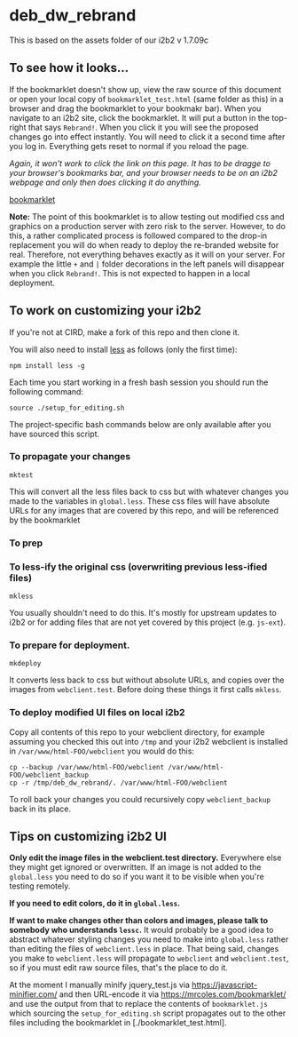 # deb_dw_rebrand

This is based on the assets folder of our i2b2 v 1.7.09c

## To see how it looks...

If the bookmarklet doesn't show up, view the raw source of
this document or open your local copy of `bookmarklet_test.html` (same folder 
as this) in a browser and drag the bookmarklet to your bookmakr bar). When
you navigate to an i2b2 site, click the bookmarklet. It will put a button in
the top-right that says `Rebrand!`. When you click it you will see the 
proposed changes go into effect instantly. You will need to click it a 
second time after you log in. Everything gets reset to normal if you reload
the page.

*Again, it won't work to click the link on this page. It has to be dragge to
your browser's bookmarks bar, and your browser needs to be on an i2b2 webpage
and only then does clicking it do anything.*

<div>

<a href="javascript:(function()%7Bfunction%2520testRemoteBranding(s%252Ce)%257Bvar%2520t%253Ddocument.head%257C%257Cdocument.getElementsByTagName(%2522head%2522)%255B0%255D%252Ci%253Dnew%2520XMLHttpRequest%253Bi.open(%2522GET%2522%252Ce%252Bs)%252Ci.onreadystatechange%253Dfunction()%257Bif(4%253D%253D%253Di.readyState)if(200%253D%253D%253Di.status)%257Bvar%2520s%253Ddocument.createElement(%2522style%2522)%253Bs.type%253D%2522text%252Fcss%2522%252Cs.styleSheet%253Fs.styleSheet.cssText%253Di.responseText%253As.appendChild(document.createTextNode(i.responseText))%252Ct.appendChild(s)%257Delse%2520console.log(%2522Error%2522%252Ci.statusText)%257D%252Ci.send()%257DcssFiles%253D%255B%2522js-i2b2%252Fui.styles%252Fui.styles.css%2522%252C%2522js-i2b2%252Fcells%252FCRC%252Fassets%252Fquery_report.css%2522%252C%2522assets%252Fi2b2.css%2522%252C%2522assets%252Fi2b2-NEW.css%2522%252C%2522js-i2b2%252Fcells%252FPM%252Fassets%252FmodProjects.css%2522%252C%2522js-i2b2%252Fcells%252FPLUGINMGR%252Fassets%252FvwViewer.css%2522%252C%2522assets%252Fmsg_sniffer.css%2522%252C%2522assets%252Fmsg_snifferIE6.css%2522%255D%252CimpCss%253D%257B%2522vwViewer.css%2522%253A%2522js-i2b2%252Fcells%252FPLUGINMGR%252Fassets%252F%2522%252C%2522vwList.css%2522%253A%2522js-i2b2%252Fcells%252FPLUGINMGR%252Fassets%252F%2522%252C%2522vwHistory.css%2522%253A%2522js-i2b2%252Fcells%252FCRC%252Fassets%252F%2522%252C%2522vwQryTool.css%2522%253A%2522js-i2b2%252Fcells%252FCRC%252Fassets%252F%2522%252C%2522vwStatus.css%2522%253A%2522js-i2b2%252Fcells%252FCRC%252Fassets%252F%2522%252C%2522modLabValues.css%2522%253A%2522js-i2b2%252Fcells%252FCRC%252Fassets%252F%2522%252C%2522vwWork.css%2522%253A%2522js-i2b2%252Fcells%252FWORK%252Fassets%252F%2522%252C%2522ontMain.css%2522%253A%2522js-i2b2%252Fcells%252FONT%252Fassets%252F%2522%257D%252Cremurl%253D%2522https%253A%252F%252Fraw.githubusercontent.com%252FUTHSCSA-CIRD%252Fdeb_dw_rebrand%252Fv0.0.1RC_01%252Fwebclient.test%252F%2522%253Bvar%2520button%253Ddocument.createElement(%2522Button%2522)%253Bbutton.innerHTML%253D%2522Rebrand!%2522%252Cbutton.style%253D%2522top%253A0%253Bright%253A0%253Bposition%253Afixed%253B%2522%252Cbutton.onclick%253Dfunction()%257B%2524j.each(cssFiles%252Cfunction(s)%257BtestRemoteBranding(cssFiles%255Bs%255D%252Cremurl)%257D)%252C%2524j.each(impCss%252Cfunction(s%252Ce)%257BtestRemoteBranding(e%252Bs%252Cremurl)%257D)%252C%2524j(%2522%2523topBarTitle%2522).prop(%2522src%2522%252Cremurl%252B%2522assets%252Fimages%252Ftitle.gif%2522)%252C%2524j(%2522.formDiv%2522).children(%2522div.label%2522)%255B2%255D.innerText%253D%2522Server%253A%2522%252C%2524j(%2522%2523i2b2_login_modal_dialog_h%2522).html(function(s%252Ce)%257Breturn%2520e.gsub(%2522i2b2%2520%2522%252C%2522%2522)%257D)%257D%252Cdocument.body.appendChild(button)%253B%7D)()">bookmarklet</a>

</div>

**Note:** The point of this bookmarklet is to allow testing out modified css 
and graphics on a production server with zero risk to the server. However, to 
do this, a rather complicated process is followed compared to the drop-in 
replacement you will do when ready to deploy the re-branded website for real.
Therefore, not everything behaves exactly as it will on your server. For 
example the little `+` and `|` folder decorations in the left panels will 
disappear when you click `Rebrand!`. This is not expected to happen in a local
deployment.

## To work on customizing your i2b2

If you're not at CIRD, make a fork of this repo and then clone it. 

You will also need to install [less](http://lesscss.org/) as follows (only the first time):

    npm install less -g

Each time you start working in a fresh bash session you should run the 
following command:

    source ./setup_for_editing.sh

The project-specific bash commands below are only available after you have 
sourced this script.
    
### To propagate your changes

    mktest
    
This will convert all the less files back to css but with whatever changes you 
made to the variables in `global.less`. These css files will have absolute 
URLs for any images that are covered by this repo, and will be referenced by
the bookmarklet 

### To prep
    
### To less-ify the original css (overwriting previous less-ified files)

    mkless

You usually shouldn't need to do this. It's mostly for upstream updates to
i2b2 or for adding files that are not yet covered by this project 
(e.g. `js-ext`).

### To prepare for deployment.

    mkdeploy

It converts less back to css but without absolute URLs, and copies over the 
images from `webclient.test`. Before doing these things it first calls
`mkless`.

### To deploy modified UI files on local i2b2

Copy all contents of this repo to your webclient directory, for example assuming 
you checked this out into `/tmp` and your i2b2 webclient is installed in 
`/var/www/html-FOO/webclient` you would do this:

    cp --backup /var/www/html-FOO/webclient /var/www/html-FOO/webclient_backup
    cp -r /tmp/deb_dw_rebrand/. /var/www/html-FOO/webclient

To roll back your changes you could recursively copy `webclient_backup` back in its place. 


## Tips on customizing i2b2 UI

**Only edit the image files in the webclient.test directory.** 
Everywhere else they might get ignored or overwritten. If an image is not added to the `global.less`
you need to do so if you want it to be visible when you're testing remotely.

**If you need to edit colors, do it in `global.less`.**

**If want to make changes other than colors and images, please talk to somebody who understands `lessc`.**
It would probably be a good idea to abstract whatever styling changes you need to make into `global.less` rather
than editing the files of `webclient.less` in place. That being said, changes you make to `webclient.less` will
propagate to `webclient` and `webclient.test`, so if you must edit raw source files, that's the place to do it.

At the moment I manually minify jquery_test.js via https://javascript-minifier.com/ and then URL-encode it via https://mrcoles.com/bookmarklet/ and use the output from that to replace the contents of `bookmarklet.js` which sourcing the `setup_for_editing.sh` script propagates out to the other files including the bookmarklet in [./bookmarklet_test.html].
